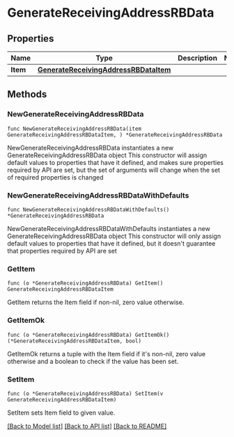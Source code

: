 # GenerateReceivingAddressRBData

## Properties

Name | Type | Description | Notes
------------ | ------------- | ------------- | -------------
**Item** | [**GenerateReceivingAddressRBDataItem**](GenerateReceivingAddressRBDataItem.md) |  | 

## Methods

### NewGenerateReceivingAddressRBData

`func NewGenerateReceivingAddressRBData(item GenerateReceivingAddressRBDataItem, ) *GenerateReceivingAddressRBData`

NewGenerateReceivingAddressRBData instantiates a new GenerateReceivingAddressRBData object
This constructor will assign default values to properties that have it defined,
and makes sure properties required by API are set, but the set of arguments
will change when the set of required properties is changed

### NewGenerateReceivingAddressRBDataWithDefaults

`func NewGenerateReceivingAddressRBDataWithDefaults() *GenerateReceivingAddressRBData`

NewGenerateReceivingAddressRBDataWithDefaults instantiates a new GenerateReceivingAddressRBData object
This constructor will only assign default values to properties that have it defined,
but it doesn't guarantee that properties required by API are set

### GetItem

`func (o *GenerateReceivingAddressRBData) GetItem() GenerateReceivingAddressRBDataItem`

GetItem returns the Item field if non-nil, zero value otherwise.

### GetItemOk

`func (o *GenerateReceivingAddressRBData) GetItemOk() (*GenerateReceivingAddressRBDataItem, bool)`

GetItemOk returns a tuple with the Item field if it's non-nil, zero value otherwise
and a boolean to check if the value has been set.

### SetItem

`func (o *GenerateReceivingAddressRBData) SetItem(v GenerateReceivingAddressRBDataItem)`

SetItem sets Item field to given value.



[[Back to Model list]](../README.md#documentation-for-models) [[Back to API list]](../README.md#documentation-for-api-endpoints) [[Back to README]](../README.md)


